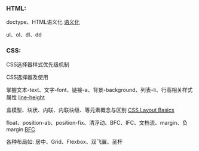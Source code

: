 ### HTML:

doctype、HTML语义化
[语义化](https://www.zhihu.com/question/20455165)

ul、ol、dl、dd



### CSS:

CSS选择器样式优先级机制

CSS选择器及使用

掌握文本-text、文字-font、链接-a、背景-background、列表-li、行高相关样式属性
[line-height](http://www.cnblogs.com/fengzheng126/archive/2012/05/18/2507632.html)

盒模型、块状、内联、内联块级、等元素概念与区别
[CSS Layout Basics](https://teamtreehouse.com/library/css-layout-basics)

float、position-ab、position-fix、清浮动、BFC、IFC、文档流、margin、负margin
[BFC](http://www.cnblogs.com/pigtail/archive/2013/01/23/2871627.html)

各种布局如: 居中、Grid、Flexbox、双飞翼、圣杯